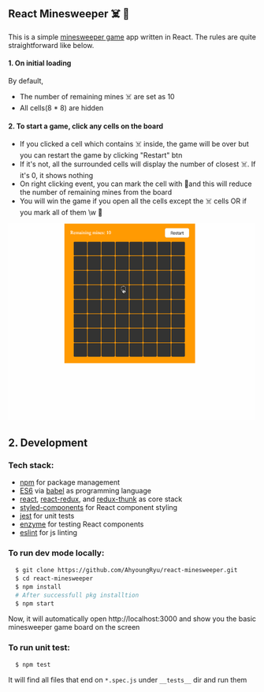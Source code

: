 ## React Minesweeper ☠️ 🚩
This is a simple [minesweeper game](http://minesweeperonline.com/#beginner) app written in React. The rules are quite straightforward like below.

#### 1. On initial loading
By default,
 - The number of remaining mines ☠️ are set as 10
 - All cells(8 * 8) are hidden
 
#### 2. To start a game, click any cells on the board
 - If you clicked a cell which contains ☠️ inside, the game will be over but you can restart the game by clicking "Restart" btn
 - If it's not, all the surrounded cells will display the number of closest ☠️. If it's 0, it shows nothing
 - On right clicking event, you can mark the cell with 🚩and this will reduce the number of remaining mines from the board
 - You will win the game if you open all the cells except the ☠️ cells OR if you mark all of them \w 🚩
 
<img src="./src/images/record.gif" width="500px" height="400px" />

## 2. Development

### Tech stack:
+ [npm](https://www.npmjs.com/) for package management
+ [ES6](https://github.com/lukehoban/es6features) via [babel](https://babeljs.io/) as programming language
+ [react](https://facebook.github.io/react), [react-redux](https://react-redux.js.org/), and [redux-thunk](https://github.com/reduxjs/redux-thunk) as core stack
+ [styled-components](https://www.styled-components.com/) for React component styling
+ [jest](https://facebook.github.io/jest) for unit tests
+ [enzyme](https://github.com/airbnb/enzyme) for testing React components
+ [eslint](http://eslint.org/) for js linting

### To run dev mode locally:
```bash
  $ git clone https://github.com/AhyoungRyu/react-minesweeper.git
  $ cd react-minesweeper
  $ npm install
  # After successfull pkg installtion
  $ npm start
```
Now, it will automatically open http://localhost:3000 and show you the basic minesweeper game board on the screen

### To run unit test:
```bash
  $ npm test
```
It will find all files that end on `*.spec.js` under `__tests__` dir and run them
